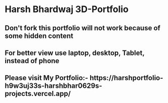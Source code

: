 <!-- @format -->

# Harsh Bhardwaj 3D-Portfolio
<h2>Don't fork this portfolio will not work because of some hidden content</h2>
<h2>For better view use laptop, desktop, Tablet, instead of phone</h2>
<h2>Please visit My Portfolio:- https://harshportfolio-h9w3uj33s-harshbhar0629s-projects.vercel.app/</h2>